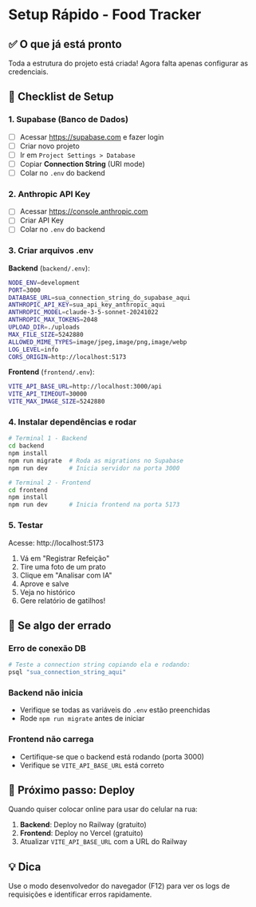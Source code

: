 # Setup Rápido - Food Tracker

## ✅ O que já está pronto

Toda a estrutura do projeto está criada! Agora falta apenas configurar as credenciais.

## 📝 Checklist de Setup

### 1. Supabase (Banco de Dados)

- [ ] Acessar https://supabase.com e fazer login
- [ ] Criar novo projeto
- [ ] Ir em `Project Settings > Database`
- [ ] Copiar **Connection String** (URI mode)
- [ ] Colar no `.env` do backend

### 2. Anthropic API Key

- [ ] Acessar https://console.anthropic.com
- [ ] Criar API Key
- [ ] Colar no `.env` do backend

### 3. Criar arquivos .env

**Backend** (`backend/.env`):
```bash
NODE_ENV=development
PORT=3000
DATABASE_URL=sua_connection_string_do_supabase_aqui
ANTHROPIC_API_KEY=sua_api_key_anthropic_aqui
ANTHROPIC_MODEL=claude-3-5-sonnet-20241022
ANTHROPIC_MAX_TOKENS=2048
UPLOAD_DIR=./uploads
MAX_FILE_SIZE=5242880
ALLOWED_MIME_TYPES=image/jpeg,image/png,image/webp
LOG_LEVEL=info
CORS_ORIGIN=http://localhost:5173
```

**Frontend** (`frontend/.env`):
```bash
VITE_API_BASE_URL=http://localhost:3000/api
VITE_API_TIMEOUT=30000
VITE_MAX_IMAGE_SIZE=5242880
```

### 4. Instalar dependências e rodar

```bash
# Terminal 1 - Backend
cd backend
npm install
npm run migrate  # Roda as migrations no Supabase
npm run dev      # Inicia servidor na porta 3000

# Terminal 2 - Frontend
cd frontend
npm install
npm run dev      # Inicia frontend na porta 5173
```

### 5. Testar

Acesse: http://localhost:5173

1. Vá em "Registrar Refeição"
2. Tire uma foto de um prato
3. Clique em "Analisar com IA"
4. Aprove e salve
5. Veja no histórico
6. Gere relatório de gatilhos!

## 🚨 Se algo der errado

### Erro de conexão DB
```bash
# Teste a connection string copiando ela e rodando:
psql "sua_connection_string_aqui"
```

### Backend não inicia
- Verifique se todas as variáveis do `.env` estão preenchidas
- Rode `npm run migrate` antes de iniciar

### Frontend não carrega
- Certifique-se que o backend está rodando (porta 3000)
- Verifique se `VITE_API_BASE_URL` está correto

## 📱 Próximo passo: Deploy

Quando quiser colocar online para usar do celular na rua:

1. **Backend**: Deploy no Railway (gratuito)
2. **Frontend**: Deploy no Vercel (gratuito)
3. Atualizar `VITE_API_BASE_URL` com a URL do Railway

## 💡 Dica

Use o modo desenvolvedor do navegador (F12) para ver os logs de requisições e identificar erros rapidamente.
